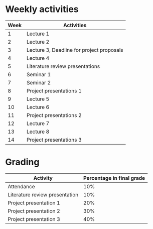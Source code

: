 # Weekly activities

| Week | Activities                                |
| ---- | ----------------------------------------- |
| 1    | Lecture 1                                 |
| 2    | Lecture 2                                 |
| 3    | Lecture 3, Deadline for project proposals |
| 4    | Lecture 4                                 |
| 5    | Literature review presentations           |
| 6    | Seminar 1                                 |
| 7    | Seminar 2                                 |
| 8    | Project presentations 1                   |
| 9    | Lecture 5                                 |
| 10   | Lecture 6                                 |
| 11   | Project presentations 2                   |
| 12   | Lecture 7                                 |
| 13   | Lecture 8                                 |
| 14   | Project presentations 3                   |

# Grading

| Activity                       | Percentage in final grade |
| ------------------------------ | ------------------------- |
| Attendance                     | 10%                       |
| Literature review presentation | 10%                       |
| Project presentation 1         | 20%                       |
| Project presentation 2         | 30%                       |
| Project presentation 3         | 40%                       |
